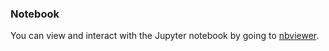 ### Notebook
You can view and interact with the Jupyter notebook by going to [nbviewer](https://nbviewer.jupyter.org/github/jacobhrussell/spotify-ml/blob/main/spotify_ml.ipynb).
